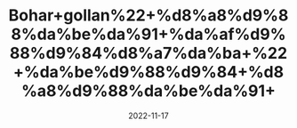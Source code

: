 ---
title: 'Bohar+gollan%22+%d8%a8%d9%88%da%be%da%91+%da%af%d9%88%d9%84%d8%a7%da%ba+%22+%da%be%d9%88%d9%84+%d8%a8%d9%88%da%be%da%91+'
date: '2022-11-17' 
metatag: '' 
inventory: '0' 
draft: false 
# meta description 
shortDescripton: ''
description: 'Herbs+%d8%ac%da%91%db%8c+%d8%a8%d9%88%d9%b9%db%8c'
longdescription: ''
tags: ''
brand: ''
subCategory: ''
unit: '10 gm-Pk'
sellCount: '0'
featured: True
# product Price
price: '20.0'
# Product Short Description
shortDescription: ''
productID: '038D425A-3C49-ED11-996A-005056B3A416'
type: 'products'
category: 'Herbs+%d8%ac%da%91%db%8c+%d8%a8%d9%88%d9%b9%db%8c' 
thumnailproduct: 'https://eraconnect.blob.core.windows.net/product-images/aminsaddiquidawakhana/612f72b3-4862-4410-bbbe-82e11c0d4f4d.webp' 
images:
  - image: 'https://eraconnect.blob.core.windows.net/product-images/aminsaddiquidawakhana/612f72b3-4862-4410-bbbe-82e11c0d4f4d.webp'  
Variants:
---